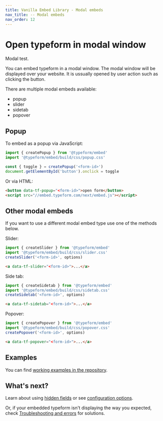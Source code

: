 ```yaml
---
title: Vanilla Embed Library - Modal embeds
nav_title: -- Modal embeds
nav_order: 12
---
```


# Open typeform in modal window

Modal test.

You can embed typeform in a modal window. The modal window will be displayed over your website. It is ussually opened by user action such as clicking the button.

There are multiple modal embeds available:

- popup
- slider
- sidetab
- popover

## Popup

To embed as a popup via JavaScript:

```javascript
import { createPopup } from '@typeform/embed'
import '@typeform/embed/build/css/popup.css'

const { toggle } = createPopup('<form-id>')
document.getElementById('button').onclick = toggle
```

Or via HTML:

```html
<button data-tf-popup="<form-id>">open form</button>
<script src="//embed.typeform.com/next/embed.js"></script>
```

## Other modal embeds

If you want to use a different modal embed type use one of the methods below.

Slider:

```javascript
import { createSlider } from '@typeform/embed'
import '@typeform/embed/build/css/slider.css'
createSlider('<form-id>', options)
```

```html
<a data-tf-slider="<form-id>">...</a>
```

Side tab:

```javascript
import { createSidetab } from '@typeform/embed'
import '@typeform/embed/build/css/sidetab.css'
createSidetab('<form-id>', options)
```

```html
<a data-tf-sidetab="<form-id>">...</a>
```

Popover:

```javascript
import { createPopover } from '@typeform/embed'
import '@typeform/embed/build/css/popover.css'
createPopover('<form-id>', options)
```

```html
<a data-tf-popover="<form-id>">...</a>
```

## Examples

You can find [working examples in the repository](https://github.com/Typeform/embed/tree/main/packages/demo-html).

## What's next?

Learn about using [hidden fields](/embed/hidden-fields) or see [configuration options](/embed/configuration).

Or, if your embedded typeform isn't displaying the way you expected, check [Troubleshooting and errors](/troubleshooting/#embed-sdk) for solutions.
